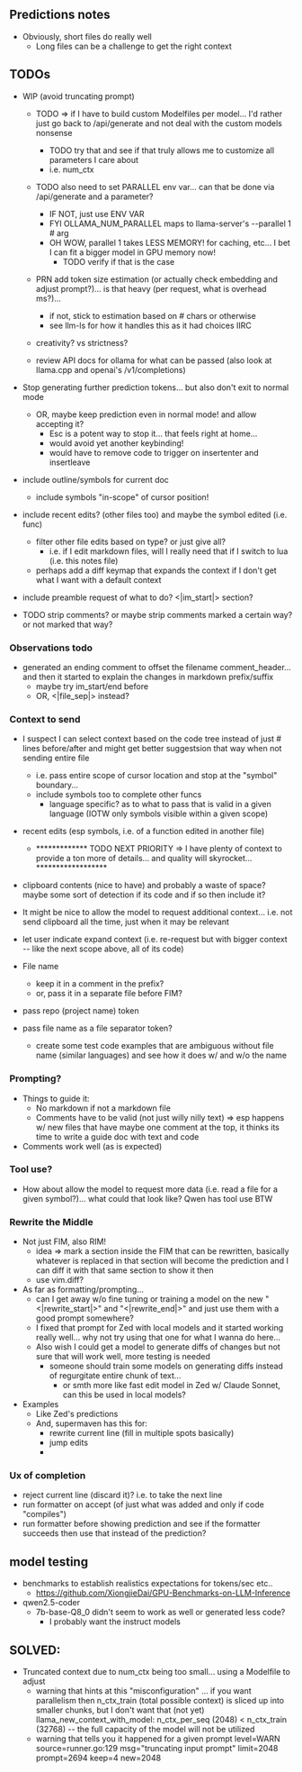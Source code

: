 ## Predictions notes

- Obviously, short files do really well
    - Long files can be a challenge to get the right context

## TODOs

- WIP (avoid truncating prompt)
    - TODO => if I have to build custom Modelfiles per model... I'd rather just go back to /api/generate and not deal with the custom models nonsense
        - TODO try that and see if that truly allows me to customize all parameters I care about
        - i.e. num_ctx
    - TODO also need to set PARALLEL env var... can that be done via /api/generate and a parameter?
        - IF NOT, just use ENV VAR
        - FYI OLLAMA_NUM_PARALLEL maps to llama-server's --parallel 1  # arg
        - OH WOW, parallel 1 takes LESS MEMORY! for caching, etc... I bet I can fit a bigger model in GPU memory now!
            - TODO verify if that is the case
    - PRN add token size estimation (or actually check embedding and adjust prompt?)... is that heavy (per request, what is overhead ms?)...
        - if not, stick to estimation based on # chars or otherwise
        - see llm-ls for how it handles this as it had choices IIRC


    - creativity? vs strictness?
    - review API docs for ollama for what can be passed (also look at llama.cpp and openai's /v1/completions)
- Stop generating further prediction tokens... but also don't exit to normal mode
    - OR, maybe keep prediction even in normal mode! and allow accepting it?
        - Esc is a potent way to stop it... that feels right at home...
        - would avoid yet another keybinding!
        - would have to remove code to trigger on insertenter and insertleave

- include outline/symbols for current doc
    - include symbols "in-scope" of cursor position!
- include recent edits? (other files too) and maybe the symbol edited (i.e. func)
    - filter other file edits based on type? or just give all?
        - i.e. if I edit markdown files, will I really need that if I switch to lua (i.e. this notes file)
    - perhaps add a diff keymap that expands the context if I don't get what I want with a default context
- include preamble request of what to do? <|im_start|> section?

- TODO strip comments? or maybe strip comments marked a certain way? or not marked that way?
### Observations todo
- generated an ending comment to offset the filename comment_header... and then it started to explain the changes in markdown prefix/suffix
    - maybe try im_start/end before
    - OR, <|file_sep|> instead?



### Context to send

- I suspect I can select context based on the code tree instead of just # lines before/after and might get better suggestsion that way when not sending entire file
    - i.e. pass entire scope of cursor location and stop at the "symbol" boundary...
    - include symbols too to complete other funcs
        - language specific? as to what to pass that is valid in a given language (IOTW only symbols visible within a given scope)
- recent edits (esp symbols, i.e. of a function edited in another file)

    - ************* TODO NEXT PRIORITY => I have plenty of context to provide a ton more of details... and quality will skyrocket... ******************

- clipboard contents (nice to have) and probably a waste of space? maybe some sort of detection if its code and if so then include it?
- It might be nice to allow the model to request additional context... i.e. not send clipboard all the time, just when it may be relevant
- let user indicate expand context (i.e. re-request but with bigger context -- like the next scope above, all of its code)
- File name
    - keep it in a comment in the prefix?
    - or, pass it in a separate file before FIM?
- pass repo (project name) token
- pass file name as a file separator token?
    - create some test code examples that are ambiguous without file name (similar languages) and see how it does w/ and w/o the name

### Prompting?

- Things to guide it:
    - No markdown if not a markdown file
    - Comments have to be valid (not just willy nilly text) =>  esp happens w/ new files that have maybe one comment at the top, it thinks its time to write a guide doc with text and code
- Comments work well (as is expected)

### Tool use?

- How about allow the model to request more data (i.e. read a file for a given symbol?)... what could that look like? Qwen has tool use BTW

### Rewrite the Middle

- Not just FIM, also RIM!
    - idea => mark a section inside the FIM that can be rewritten, basically whatever is replaced in that section will become the prediction and I can diff it with that same section to show it then
    - use vim.diff?
- As far as formatting/prompting...
    - can I get away w/o fine tuning or training a model on the new "<|rewrite_start|>" and "<|rewrite_end|>" and just use them with a good prompt somewhere?
    - I fixed that prompt for Zed with local models and it started working really well... why not try using that one for what I wanna do here...
    - Also wish I could get a model to generate diffs of changes but not sure that will work well, more testing is needed
        - someone should train some models on generating diffs instead of regurgitate entire chunk of text...
            - or smth more like fast edit model in Zed w/ Claude Sonnet, can this be used in local models?
- Examples
    - Like Zed's predictions
    - And, supermaven has this for:
        - rewrite current line (fill in multiple spots basically)
        - jump edits
        -

### Ux of completion

- reject current line (discard it)? i.e. to take the next line
- run formatter on accept (of just what was added and only if code "compiles")
- run formatter before showing prediction and see if the formatter succeeds then use that instead of the prediction?


## model testing

- benchmarks to establish realistics expectations for tokens/sec etc..
    - https://github.com/XiongjieDai/GPU-Benchmarks-on-LLM-Inference
- qwen2.5-coder
    - 7b-base-Q8_0 didn't seem to work as well or generated less code?
        - I probably want the instruct models

## SOLVED:

- Truncated context due to num_ctx being too small... using a Modelfile to adjust
    - warning that hints at this "misconfiguration" ... if you want parallelism then n_ctx_train (total possible context) is sliced up into smaller chunks, but I don't want that (not yet)
        llama_new_context_with_model: n_ctx_per_seq (2048) < n_ctx_train (32768) -- the full capacity of the model will not be utilized
    - warning that tells you it happened for a given prompt
        level=WARN source=runner.go:129 msg="truncating input prompt" limit=2048 prompt=2694 keep=4 new=2048

